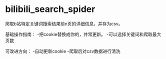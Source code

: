 # bilibili_search_spider
爬取b站特定关键词搜索结果前n页的详细信息，并存为csv。

基础操作指南：
-把cookie替换成你的，并常更新。
-可以选择关键词和爬取最大页数

可改进方向：
-自动更新cookie
-爬取后对csv数据进行清洗
